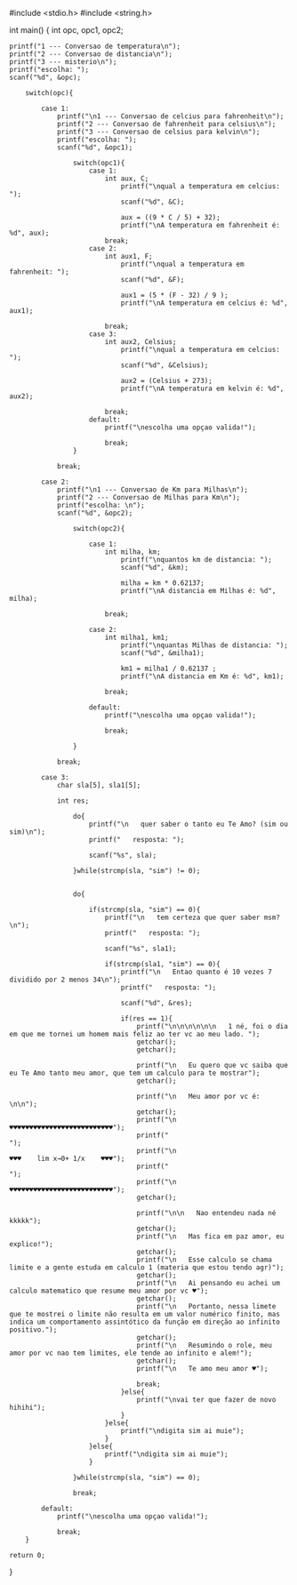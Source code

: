 #include <stdio.h>
#include <string.h>

int main() {
    int opc, opc1, opc2;
    
    printf("1 --- Conversao de temperatura\n");
    printf("2 --- Conversao de distancia\n");
    printf("3 --- misterio\n");
    printf("escolha: ");
    scanf("%d", &opc);
    
        switch(opc){
        
            case 1:
                printf("\n1 --- Conversao de celcius para fahrenheit\n");
                printf("2 --- Conversao de fahrenheit para celsius\n");
                printf("3 --- Conversao de celsius para kelvin\n");
                printf("escolha: ");
                scanf("%d", &opc1);
                
                    switch(opc1){
                        case 1:
                            int aux, C;
                                printf("\nqual a temperatura em celcius: ");
                                scanf("%d", &C);
                                
                                aux = ((9 * C / 5) + 32);
                                printf("\nA temperatura em fahrenheit é: %d", aux);
                            break;
                        case 2:
                            int aux1, F;
                                printf("\nqual a temperatura em fahrenheit: ");
                                scanf("%d", &F);
                                
                                aux1 = (5 * (F - 32) / 9 );
                                printf("\nA temperatura em celcius é: %d", aux1);
                            
                            break;
                        case 3:
                            int aux2, Celsius;
                                printf("\nqual a temperatura em celcius: ");
                                scanf("%d", &Celsius);
                                
                                aux2 = (Celsius + 273);
                                printf("\nA temperatura em kelvin é: %d", aux2);
                                
                            break;
                        default:
                            printf("\nescolha uma opçao valida!");
                            
                            break;
                    }
            
                break;
                
            case 2:
                printf("\n1 --- Conversao de Km para Milhas\n");
                printf("2 --- Conversao de Milhas para Km\n");
                printf("escolha: \n");
                scanf("%d", &opc2);
                
                    switch(opc2){
                        
                        case 1:
                            int milha, km;
                                printf("\nquantos km de distancia: ");
                                scanf("%d", &km);
                                    
                                milha = km * 0.62137;
                                printf("\nA distancia em Milhas é: %d", milha);
                        
                            break;
                        
                        case 2:
                            int milha1, km1;
                                printf("\nquantas Milhas de distancia: ");
                                scanf("%d", &milha1);
                                    
                                km1 = milha1 / 0.62137 ;
                                printf("\nA distancia em Km é: %d", km1);
                        
                            break;
                            
                        default:
                            printf("\nescolha uma opçao valida!");
                                
                            break;
                                
                    }
                    
                break; 
                
            case 3:
                char sla[5], sla1[5];
                
                int res;
                    
                    do{
                        printf("\n   quer saber o tanto eu Te Amo? (sim ou sim)\n");
                        printf("   resposta: ");
                        
                        scanf("%s", sla);
                        
                    }while(strcmp(sla, "sim") != 0);
                    
                    
                    do{ 
                        
                        if(strcmp(sla, "sim") == 0){
                            printf("\n   tem certeza que quer saber msm?\n");
                            printf("   resposta: ");
                            
                            scanf("%s", sla1);
                            
                            if(strcmp(sla1, "sim") == 0){
                                printf("\n   Entao quanto é 10 vezes 7 dividido por 2 menos 34\n");
                                printf("   resposta: ");
                                
                                scanf("%d", &res);
                                
                                if(res == 1){
                                    printf("\n\n\n\n\n\n   1 né, foi o dia em que me tornei um homem mais feliz ao ter vc ao meu lado. ");
                                    getchar();
                                    getchar();
                                    
                                    printf("\n   Eu quero que vc saiba que eu Te Amo tanto meu amor, que tem um calculo para te mostrar");
                                    getchar(); 
                            
                                    printf("\n   Meu amor por vc é: \n\n");
                                    getchar();
                                    printf("\n                          ♥♥♥♥♥♥♥♥♥♥♥♥♥♥♥♥♥♥♥♥♥♥♥♥♥♥");
                                    printf("                                                      ");
                                    printf("\n                          ♥♥♥    lim x→0+ 1/x    ♥♥♥");
                                    printf("                                                      ");
                                    printf("\n                          ♥♥♥♥♥♥♥♥♥♥♥♥♥♥♥♥♥♥♥♥♥♥♥♥♥♥");
                                    getchar();
                                    
                                    printf("\n\n   Nao entendeu nada né kkkkk");
                                    getchar();
                                    printf("\n   Mas fica em paz amor, eu explico!");
                                    getchar();
                                    printf("\n   Esse calculo se chama limite e a gente estuda em calculo 1 (materia que estou tendo agr)");
                                    getchar();
                                    printf("\n   Ai pensando eu achei um calculo matematico que resume meu amor por vc ♥");
                                    getchar();
                                    printf("\n   Portanto, nessa limete que te mostrei o limite não resulta em um valor numérico finito, mas indica um comportamento assintótico da função em direção ao infinito positivo.");
                                    getchar();
                                    printf("\n   Resumindo o role, meu amor por vc nao tem limites, ele tende ao infinito e alem!");
                                    getchar();
                                    printf("\n   Te amo meu amor ♥");
                                    
                                    break;
                                }else{
                                    printf("\nvai ter que fazer de novo hihihi");
                                }
                            }else{
                                printf("\ndigita sim ai muie");
                            }
                        }else{
                            printf("\ndigita sim ai muie");
                        }
                        
                    }while(strcmp(sla, "sim") == 0);
                    
                    break;
                
            default:
                printf("\nescolha uma opçao valida!");
                            
                break;
        }

    return 0;
}



